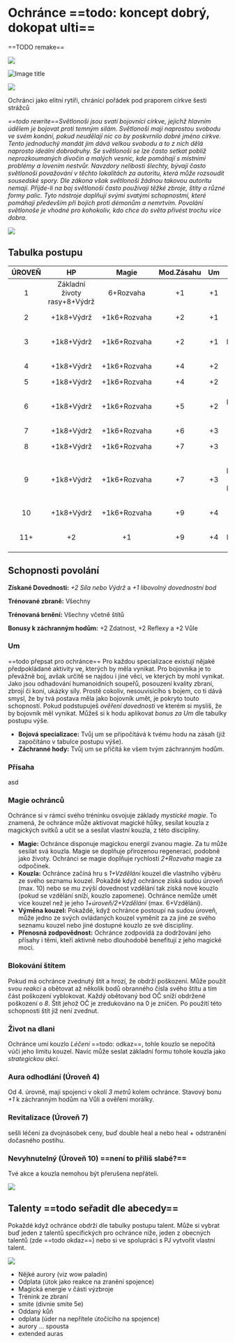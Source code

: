 # Ochránce ==todo: koncept dobrý, dokopat ulti==

 ==TODO remake==

<img src="/assets/sep_line.png"/>

![Image title](/assets/OW/classes/Lightbringer.png)

<img src="/assets/sep_line.png"/>

Ochránci jako elitní rytíři, chránící pořádek pod praporem církve šesti strážců

*==todo rewrite==Světlonoši jsou svatí bojovníci církve, jejichž hlavním údělem je bojovat proti temným silám. Světlonoši mají naprostou svobodu ve svém konání, pokud neudělají nic co by poskvrnilo dobré jméno církve. Tento jednoduchý mandát jim dává velkou svobodu a to z nich dělá naprosto ideální dobrodruhy. Se světlonoši se lze často setkat poblíž neprozkoumaných divočin a malých vesnic, kde pomáhají s místními problémy a lovením nestvůr. Navzdory nelibosti šlechty, bývají často světlonoši považování v těchto lokalitách za autoritu, která může rozsoudit sousedské spory. Dle zákona však světlonoši žádnou takovou autoritu nemají. Přijde-li na boj světlonoši často používají těžké zbroje, štíty a  různé formy palic. Tyto nástroje doplňují svými svatými schopnostmi, které pomáhají především při bojích proti démonům a nemrtvím. Povolání světlonoše je vhodné pro kohokoliv, kdo chce do světa přivést trochu více dobra.*

<img src="/assets/sep_line.png"/>

## Tabulka postupu

| ÚROVEŇ |              HP              |    Magie     | Mod.Zásahu |  Um  |                    Odemyká                    |
| :----: | :--------------------------: | :----------: | :--------: | :--: | :-------------------------------------------: |
|   1    | Základní životy rasy+8+Výdrž |  6+Rozvaha   |     +1     |  +1  |                    Um, asd                    |
|   2    |          +1k8+Výdrž          | +1k6+Rozvaha |     +2     |  +1  |               Talent, +1 Kouzlo               |
|   3    |          +1k8+Výdrž          | +1k6+Rozvaha |     +2     |  +1  |              +1 Dovednostní bod               |
|   4    |          +1k8+Výdrž          | +1k6+Rozvaha |     +4     |  +2  |                asd, +1 Kouzlo                 |
|   5    |          +1k8+Výdrž          | +1k6+Rozvaha |     +4     |  +2  |                    Talent                     |
|   6    |          +1k8+Výdrž          | +1k6+Rozvaha |     +5     |  +2  |         +1 Dovednostní bod, +1 Kouzlo         |
|   7    |          +1k8+Výdrž          | +1k6+Rozvaha |     +6     |  +3  |                      asd                      |
|   8    |          +1k8+Výdrž          | +1k6+Rozvaha |     +7     |  +3  |               Talent, +1 Kouzlo               |
|   9    |          +1k8+Výdrž          | +1k6+Rozvaha |     +7     |  +3  | +1 Dovednostní bod (a každou další 3. úroveň) |
|   10   |          +1k8+Výdrž          | +1k6+Rozvaha |     +9     |  +4  |                asd, +1 Kouzlo                 |
|  11+   |              +2              |      +1      |     +9     |  +4  |       Talent (a každou další 3. úroveň)       |

## Schopnosti povolání

**Získané Dovednosti:** *+2 Síla nebo Výdrž* a *+1 libovolný dovednostní bod*

**Trénované zbraně:** Všechny

**Trénovaná brnění:** Všechny včetně štítů

**Bonusy k záchranným hodům:** +2 Zdatnost, +2 Reflexy a +2 Vůle

### Um

==todo přepsat pro ochránce== Pro každou specializace existují nějaké předpokládané aktivity ve, kterých by měla vynikat. Pro bojovníka je to převážně boj, avšak určitě se najdou i jiné věci, ve kterých by mohl vynikat. Jako jsou odhadování humanoidních soupeřů, posouzení kvality zbraní, zbrojí či koní, ukázky síly. Prostě cokoliv, nesouvisícího s bojem, co ti dává smysl, že by tvá postava měla jako bojovník umět, je pokryto touto schopností. Pokud podstupuješ *ověření dovednosti* ve kterém si myslíš, že by bojovník měl vynikat. Můžeš si k hodu aplikovat *bonus za Um* dle tabulky postupu výše.

- **Bojová specializace:** Tvůj um se připočítává k tvému hodu na zásah (již započítáno v tabulce postupu výše).
- **Záchranné hody:** Tvůj um se přičítá ke všem tvým záchranným hodům.

### Přísaha

asd

### Magie ochránců

Ochránce si v rámci svého tréninku osvojuje základy *mystické magie*. To znamená, že ochránce může aktivovat magické hůlky, sesílat kouzla z magických svitků a učit se a sesílat vlastní kouzla, z této disciplíny.

- **Magie:** Ochránce disponuje magickou energií zvanou magie. Za tu může sesílat svá kouzla. Magie se doplňuje přirozenou regenerací, podobně jako životy. Ochránci se magie doplňuje rychlostí *2+Rozvaha* magie za odpočinek.
- **Kouzla:** Ochránce začíná hru s *1+Vzdělání* kouzel dle vlastního výběru ze svého seznamu kouzel. Pokaždé když ochránce získá sudou úroveň (max. 10) nebo se mu zvýší dovednost vzdělání tak získá nové kouzlo (pokud se vzdělání sníží, kouzlo zapomene). Ochránce nemůže umět více kouzel než je jeho *1+úroveň/2+Vzdělání* (max. 6+Vzdělání).
- **Výměna kouzel:** Pokaždé, když ochránce postoupí na sudou úroveň, může jedno ze svých ovládaných kouzel vyměnit za za jiné ze svého seznamu kouzel nebo jiné dostupné kouzlo ze své disciplíny.
- **Přenosná zodpovědnost:** Ochránce zodpovídá za dodržování jeho přísahy i těmi, kteří aktivně nebo dlouhodobě benefitují z jeho magické moci.

### Blokování štítem

Pokud má ochránce zvednutý štít a hrozí, že obdrží poškození. Může použít svou *reakci* a obětovat až několik bodů obranného čísla svého štítu a tím část poškození vyblokovat. Každý obětovaný bod OČ sníží obdržené poškození o *8*. Štít jehož OČ je zredukováno na 0 je zničen. Po použití této schopnosti štít již není zvednut.

### Život na dlani

Ochránce umí kouzlo *Léčení* ==todo: odkaz==, tohle kouzlo se nepočítá vúči jeho limitu kouzel. Navíc může seslat základní formu tohole kouzla jako *strategickou akci*.

### Aura odhodlání (Úroveň 4)

Od 4. úrovně, mají spojenci v okolí *3 metrů* kolem ochránce. Stavový bonu *+1* k záchranným hodům na Vůli a ověření morálky.

### Revitalizace (Úroveň 7)

sešli léčení za dvojnásobek ceny, buď double heal a nebo heal + odstranění dočasného postihu.

### Nevyhnutelný (Úroveň 10) ==není to příliš slabé?==

Tvé akce a kouzla nemohou být přerušena nepřáteli.

<img src="/assets/sep_line.png"/>

## Talenty ==todo seřadit dle abecedy==

Pokaždé když ochránce obdrží dle tabulky postupu talent. Může si vybrat buď jeden z talentů specifických pro ochránce níže, jeden z obecných talentů (zde ==todo okdaz==) nebo si ve spolupráci s PJ vytvořit vlastní talent.

<img src="/assets/sep_line.png"/>

- Nějké aurory (viz wow paladin)
- Odplata (útok jako reakce na zranění spojence)
- Magická energie v části výzbroje
- Trénink ze zbraní
- smite (divnie smite 5e)
- Oddaný kůň
- odplata (úder na nepřítele útočícího na spojence)
- aurory ... spousta
- extended auras
